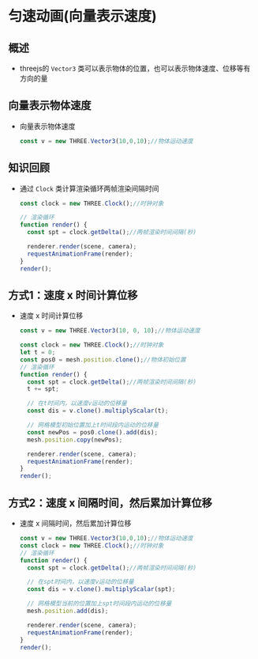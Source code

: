 # 匀速动画(向量表示速度)

## 概述

+ threejs的 `Vector3` 类可以表示物体的位置，也可以表示物体速度、位移等有方向的量

## 向量表示物体速度

+ 向量表示物体速度

  ```js
  const v = new THREE.Vector3(10,0,10);//物体运动速度
  ```

## 知识回顾

+ 通过 `Clock` 类计算渲染循环两帧渲染间隔时间

  ```js
  const clock = new THREE.Clock();//时钟对象

  // 渲染循环
  function render() {
    const spt = clock.getDelta();//两帧渲染时间间隔(秒)

    renderer.render(scene, camera);
    requestAnimationFrame(render);
  }
  render();
  ```

## 方式1：速度 x 时间计算位移

+ 速度 x 时间计算位移

  ```js
  const v = new THREE.Vector3(10, 0, 10);//物体运动速度

  const clock = new THREE.Clock();//时钟对象
  let t = 0;
  const pos0 = mesh.position.clone();//物体初始位置
  // 渲染循环
  function render() {
    const spt = clock.getDelta();//两帧渲染时间间隔(秒)
    t += spt;

    // 在t时间内，以速度v运动的位移量
    const dis = v.clone().multiplyScalar(t);

    // 网格模型初始位置加上t时间段内运动的位移量
    const newPos = pos0.clone().add(dis);
    mesh.position.copy(newPos);

    renderer.render(scene, camera);
    requestAnimationFrame(render);
  }
  render();
  ```

## 方式2：速度 x 间隔时间，然后累加计算位移

+ 速度 x 间隔时间，然后累加计算位移

  ```js
  const v = new THREE.Vector3(10,0,10);//物体运动速度
  const clock = new THREE.Clock();//时钟对象
  // 渲染循环
  function render() {
    const spt = clock.getDelta();//两帧渲染时间间隔(秒)

    // 在spt时间内，以速度v运动的位移量
    const dis = v.clone().multiplyScalar(spt);

    // 网格模型当前的位置加上spt时间段内运动的位移量
    mesh.position.add(dis);

    renderer.render(scene, camera);
    requestAnimationFrame(render);
  }
  render();
  ```
